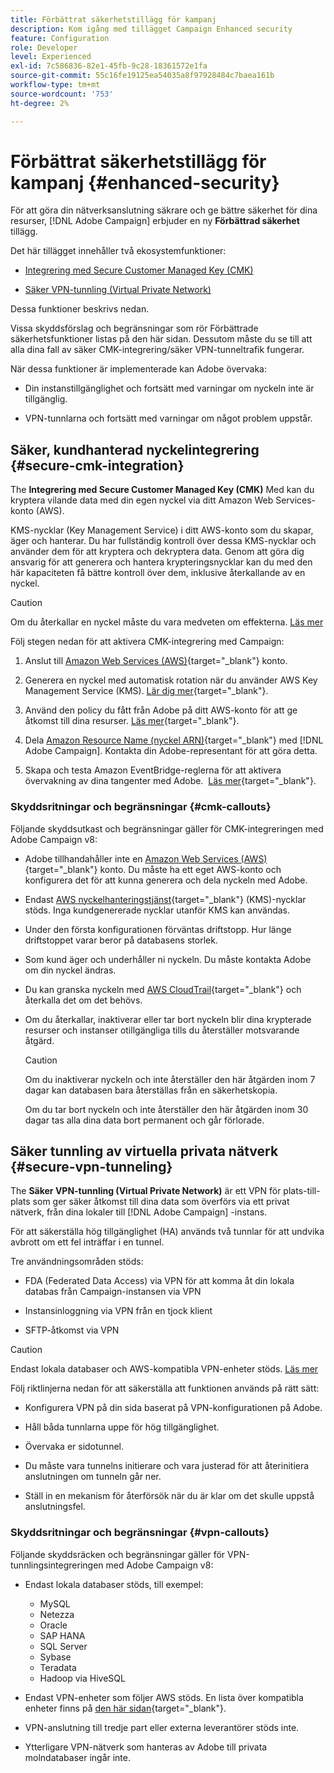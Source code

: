 ```yaml
---
title: Förbättrat säkerhetstillägg för kampanj
description: Kom igång med tillägget Campaign Enhanced security
feature: Configuration
role: Developer
level: Experienced
exl-id: 7c586836-82e1-45fb-9c28-18361572e1fa
source-git-commit: 55c16fe19125ea54035a8f97928484c7baea161b
workflow-type: tm+mt
source-wordcount: '753'
ht-degree: 2%

---
```



# Förbättrat säkerhetstillägg för kampanj {#enhanced-security}

För att göra din nätverksanslutning säkrare och ge bättre säkerhet för dina resurser, [!DNL Adobe Campaign] erbjuder en ny **Förbättrad säkerhet** tillägg.

Det här tillägget innehåller två ekosystemfunktioner:

* [Integrering med Secure Customer Managed Key (CMK)](#secure-cmk-integration)

* [Säker VPN-tunnling (Virtual Private Network)](#secure-vpn-tunneling)

Dessa funktioner beskrivs nedan.

Vissa skyddsförslag och begränsningar som rör Förbättrade säkerhetsfunktioner listas på den här sidan. Dessutom måste du se till att alla dina fall av säker CMK-integrering/säker VPN-tunneltrafik fungerar.

När dessa funktioner är implementerade kan Adobe övervaka:

* Din instanstillgänglighet och fortsätt med varningar om nyckeln inte är tillgänglig.

* VPN-tunnlarna och fortsätt med varningar om något problem uppstår.

## Säker, kundhanterad nyckelintegrering {#secure-cmk-integration}

The **Integrering med Secure Customer Managed Key (CMK)** Med kan du kryptera vilande data med din egen nyckel via ditt Amazon Web Services-konto (AWS).

KMS-nycklar (Key Management Service) i ditt AWS-konto som du skapar, äger och hanterar. Du har fullständig kontroll över dessa KMS-nycklar och använder dem för att kryptera och dekryptera data. Genom att göra dig ansvarig för att generera och hantera krypteringsnycklar kan du med den här kapaciteten få bättre kontroll över dem, inklusive återkallande av en nyckel.

>[!CAUTION]
>
>Om du återkallar en nyckel måste du vara medveten om effekterna. [Läs mer](#cmk-callouts)

Följ stegen nedan för att aktivera CMK-integrering med Campaign:

1. Anslut till [Amazon Web Services (AWS)](https://aws.amazon.com/){target="_blank"} konto.

1. Generera en nyckel med automatisk rotation när du använder AWS Key Management Service (KMS). [Lär dig mer](https://docs.aws.amazon.com/kms/latest/developerguide/create-keys.html){target="_blank"}.

1. Använd den policy du fått från Adobe på ditt AWS-konto för att ge åtkomst till dina resurser. [Läs mer](https://docs.aws.amazon.com/kms/latest/developerguide/key-policy-services.html){target="_blank"}. <!--link TBC-->

1. Dela [Amazon Resource Name (nyckel ARN)](https://docs.aws.amazon.com/kms/latest/developerguide/find-cmk-id-arn.html){target="_blank"} med [!DNL Adobe Campaign]. Kontakta din Adobe-representant för att göra detta. <!--or Adobe transition manager?-->

1. Skapa och testa Amazon EventBridge-reglerna för att aktivera övervakning av dina tangenter med Adobe. &#x200B; [Läs mer](https://docs.aws.amazon.com/eventbridge/latest/userguide/eb-rules.html){target="_blank"}.


### Skyddsritningar och begränsningar {#cmk-callouts}

Följande skyddsutkast och begränsningar gäller för CMK-integreringen med Adobe Campaign v8:

* Adobe tillhandahåller inte en [Amazon Web Services (AWS)](https://aws.amazon.com/){target="_blank"} konto. Du måste ha ett eget AWS-konto och konfigurera det för att kunna generera och dela nyckeln med Adobe.

* Endast [AWS nyckelhanteringstjänst](https://docs.aws.amazon.com/kms/latest/developerguide/overview.html){target="_blank"} (KMS)-nycklar stöds. Inga kundgenererade nycklar utanför KMS kan användas. &#x200B;

* Under den första konfigurationen förväntas driftstopp. &#x200B;Hur länge driftstoppet varar beror på databasens storlek.

* Som kund äger och underhåller ni nyckeln. Du måste kontakta Adobe om din nyckel ändras. &#x200B;

* Du kan granska nyckeln med [AWS CloudTrail](https://docs.aws.amazon.com/awscloudtrail/latest/userguide/cloudtrail-user-guide.html){target="_blank"} och återkalla det om det behövs. &#x200B;

* Om du återkallar, inaktiverar eller tar bort nyckeln blir dina krypterade resurser och instanser otillgängliga tills du återställer motsvarande åtgärd.

  >[!CAUTION]
  >
  >Om du inaktiverar nyckeln och inte återställer den här åtgärden inom 7 dagar kan databasen bara återställas från en säkerhetskopia.
  >
  >Om du tar bort nyckeln och inte återställer den här åtgärden inom 30 dagar tas alla dina data bort permanent och går förlorade. &#x200B;

## Säker tunnling av virtuella privata nätverk {#secure-vpn-tunneling}

The **Säker VPN-tunnling (Virtual Private Network)** är ett VPN för plats-till-plats som ger säker åtkomst till dina data som överförs via ett privat nätverk, från dina lokaler till [!DNL Adobe Campaign] -instans.

<!--As it connects two networks together, it is a site-to-site VPN.-->

För att säkerställa hög tillgänglighet (HA) används två tunnlar för att undvika avbrott om ett fel inträffar i en tunnel.

Tre användningsområden stöds:

* FDA (Federated Data Access) via VPN för att komma åt din lokala databas från Campaign-instansen via VPN

* Instansinloggning via VPN från en tjock klient

* SFTP-åtkomst via VPN

>[!CAUTION]
>
>Endast lokala databaser och AWS-kompatibla VPN-enheter stöds. [Läs mer](#vpn-callouts)

Följ riktlinjerna nedan för att säkerställa att funktionen används på rätt sätt:

* Konfigurera VPN på din sida baserat på VPN-konfigurationen på Adobe.

* Håll båda tunnlarna uppe för hög tillgänglighet.

* Övervaka er sidotunnel.

* Du måste vara tunnelns initierare och vara justerad för att återinitiera anslutningen om tunneln går ner.

* Ställ in en mekanism för återförsök när du är klar om det skulle uppstå anslutningsfel.


### Skyddsritningar och begränsningar {#vpn-callouts}

Följande skyddsräcken och begränsningar gäller för VPN-tunnlingsintegreringen med Adobe Campaign v8:

* Endast lokala databaser stöds, till exempel<!--Richa to check the list with PM-->:

   * MySQL
   * Netezza
   * Oracle
   * SAP HANA
   * SQL Server
   * Sybase
   * Teradata
   * Hadoop via HiveSQL

* Endast VPN-enheter som följer AWS stöds. En lista över kompatibla enheter finns på [den här sidan](https://docs.aws.amazon.com/vpn/latest/s2svpn/your-cgw.html#example-configuration-files){target="_blank"}<!--check which list should be communicated-->.

* VPN-anslutning till tredje part eller externa leverantörer stöds inte.

* Ytterligare VPN-nätverk som hanteras av Adobe till privata molndatabaser ingår inte.
